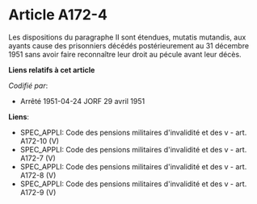 # Article A172-4

Les dispositions du paragraphe II sont étendues, mutatis mutandis, aux ayants cause des prisonniers décédés postérieurement
au 31 décembre 1951 sans avoir faire reconnaître leur droit au pécule avant leur décès.

**Liens relatifs à cet article**

_Codifié par_:

  - Arrêté 1951-04-24 JORF 29 avril 1951

**Liens**:

  - SPEC_APPLI: Code des pensions militaires d'invalidité et des v - art. A172-10 (V)
  - SPEC_APPLI: Code des pensions militaires d'invalidité et des v - art. A172-7 (V)
  - SPEC_APPLI: Code des pensions militaires d'invalidité et des v - art. A172-8 (V)
  - SPEC_APPLI: Code des pensions militaires d'invalidité et des v - art. A172-9 (V)
